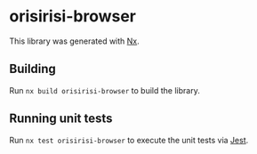 # orisirisi-browser

This library was generated with [Nx](https://nx.dev).

## Building

Run `nx build orisirisi-browser` to build the library.

## Running unit tests

Run `nx test orisirisi-browser` to execute the unit tests via [Jest](https://jestjs.io).
